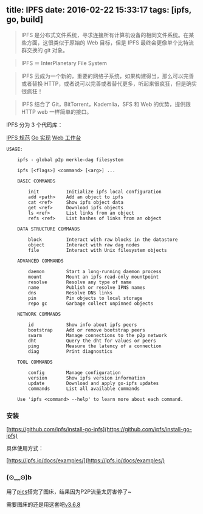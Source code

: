 title: IPFS
date: 2016-02-22 15:33:17
tags: [ipfs, go, build]
---

> IPFS 是分布式文件系统，寻求连接所有计算机设备的相同文件系统。在某些方面，这很类似于原始的 Web 目标，但是 IPFS 最终会更像单个比特流群交换的 git 对象。

> IPFS ＝ InterPlanetary File System

> IPFS 云成为一个新的，重要的网络子系统，如果构建得当，那么可以完善或者替换 HTTP，或者说可以完善或者替代更多，听起来很疯狂，但是确实很疯狂！

> IPFS 结合了 Git，BitTorrent，Kademlia，SFS 和 Web 的优势，提供跟 HTTP web 一样简单的接口。


IPFS 分为 3 个代码库：

[IPFS 规范](//github.com/ipfs/ipfs)
[Go 实现](//github.com/ipfs/go-ipfs)
[Web 工作台](//github.com/protocol/ipfs-webui)

<!-- more -->

````
USAGE:

    ipfs - global p2p merkle-dag filesystem

    ipfs [<flags>] <command> [<arg>] ...

    BASIC COMMANDS

        init          Initialize ipfs local configuration
        add <path>    Add an object to ipfs
        cat <ref>     Show ipfs object data
        get <ref>     Download ipfs objects
        ls <ref>      List links from an object
        refs <ref>    List hashes of links from an object

    DATA STRUCTURE COMMANDS

        block         Interact with raw blocks in the datastore
        object        Interact with raw dag nodes
        file          Interact with Unix filesystem objects

    ADVANCED COMMANDS

        daemon        Start a long-running daemon process
        mount         Mount an ipfs read-only mountpoint
        resolve       Resolve any type of name
        name          Publish or resolve IPNS names
        dns           Resolve DNS links
        pin           Pin objects to local storage
        repo gc       Garbage collect unpinned objects

    NETWORK COMMANDS

        id            Show info about ipfs peers
        bootstrap     Add or remove bootstrap peers
        swarm         Manage connections to the p2p network
        dht           Query the dht for values or peers
        ping          Measure the latency of a connection
        diag          Print diagnostics

    TOOL COMMANDS

        config        Manage configuration
        version       Show ipfs version information
        update        Download and apply go-ipfs updates
        commands      List all available commands

    Use 'ipfs <command> --help' to learn more about each command.

````

### 安装

[https://github.com/ipfs/install-go-ipfs](https://github.com/ipfs/install-go-ipfs)

具体使用方式：

[https://ipfs.io/docs/examples/](https://ipfs.io/docs/examples/)

### (⊙﹏⊙)b

用了[pics](https://github.com/ipfspics)搭完了图床，结果因为P2P流量太厉害停了~

需要图床的还是用这套吧[v3.6.8](http://pan.baidu.com/s/1pKrkz8Z)